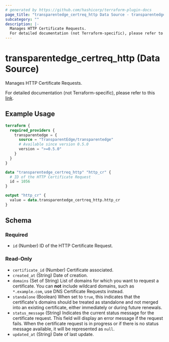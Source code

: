 ```yaml
---
# generated by https://github.com/hashicorp/terraform-plugin-docs
page_title: "transparentedge_certreq_http Data Source - transparentedge"
subcategory: ""
description: |-
  Manages HTTP Certificate Requests.
  For detailed documentation (not Terraform-specific), please refer to this link https://docs.transparentedge.eu/getting-started/dashboard/auto-provisioning/ssl.
---
```


# transparentedge_certreq_http (Data Source)

Manages HTTP Certificate Requests.

For detailed documentation (not Terraform-specific), please refer to this [link](https://docs.transparentedge.eu/getting-started/dashboard/auto-provisioning/ssl).

## Example Usage

```terraform
terraform {
  required_providers {
    transparentedge = {
      source = "TransparentEdge/transparentedge"
      # Available since version 0.5.0
      version = ">=0.5.0"
    }
  }
}

data "transparentedge_certreq_http" "http_cr" {
  # ID of the HTTP Certificate Request
  id = 1056
}

output "http_cr" {
  value = data.transparentedge_certreq_http.http_cr
}
```

<!-- schema generated by tfplugindocs -->
## Schema

### Required

- `id` (Number) ID of the HTTP Certificate Request.

### Read-Only

- `certificate_id` (Number) Certificate associated.
- `created_at` (String) Date of creation.
- `domains` (Set of String) List of domains for which you want to request a certificate. You can **not** include wildcard domains, such as `*.example.com`, use DNS Certificate Requests instead.
- `standalone` (Boolean) When set to `true`, this indicates that the certificate's domains should be treated as standalone and not merged into an existing certificate, either immediately or during future renewals.
- `status_message` (String) Indicates the current status message for the certificate request. This field will display an error message if the request fails. When the certificate request is in progress or if there is no status message available, it will be represented as `null`.
- `updated_at` (String) Date of last update.
